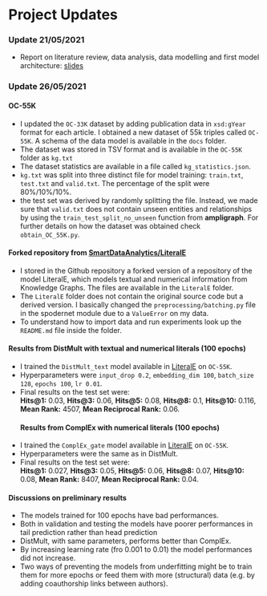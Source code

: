 # Project Updates

### Update 21/05/2021
- Report on literature review, data analysis, data modelling and first model architecture: [slides](https://docs.google.com/presentation/d/12JzKb53fGLuNAyHXao7tzu0kn5Cor8FKPT_bW7_U2Js/edit?usp=sharing)
### Update 26/05/2021
#### OC-55K
- I updated the `OC-33K` dataset by adding publication data in `xsd:gYear` format for each article. I obtained a new dataset of 55k triples called `OC-55K`. A schema of the data model is available in the `docs` folder.
- The dataset was stored in TSV format and is available in the `OC-55K` folder as `kg.txt`
- The dataset statistics are available in a file called `kg_statistics.json`.
- `kg.txt` was split into three distinct file for model training: `train.txt`, `test.txt` and `valid.txt`. The percentage of the split were 80%/10%/10%.
- the test set was derived by randomly splitting the file. Instead, we made sure that `valid.txt` does not contain unseen entities and relationships by using the `train_test_split_no_unseen` function from **ampligraph**. For further details on how the dataset was obtained check `obtain_OC_55K.py`.
#### Forked repository from [SmartDataAnalytics/LiteralE](https://github.com/SmartDataAnalytics/LiteralE)
- I stored in the Github repository a forked version of a repository of the model LiteralE, which models textual and numerical information from Knowledge Graphs. The files are available in the `LiteralE` folder.
- The `LiteralE` folder does not contain the original source code but a derived version. I basically changed the `preprocessing/batching.py` file in the spodernet module due to a `ValueError` on my data. 
- To understand how to import data and run experiments look up the `README.md` file inside the folder.
#### Results from DistMult with textual and numerical literals (100 epochs)
- I trained the `DistMult_text` model available in [LiteralE](https://github.com/SmartDataAnalytics/LiteralE) on `OC-55K`.
- Hyperparameters were `input_drop 0.2`, `embedding_dim 100`, `batch_size 128`, `epochs 100`, `lr 0.01`.
- Final results on the test set were: <br/>
  **Hits@1:** 0.03,
  **Hits@3:** 0.06,
  **Hits@5:** 0.08,
  **Hits@8:** 0.1,
  **Hits@10:** 0.116,
  **Mean Rank:** 4507,
  **Mean Reciprocal Rank:** 0.06. <br/>
  #### Results from ComplEx with numerical literals (100 epochs)
- I trained the `ComplEx_gate` model available in [LiteralE](https://github.com/SmartDataAnalytics/LiteralE) on `OC-55K`.
- Hyperparameters were the same as in DistMult.
- Final results on the test set were: <br/>
**Hits@1:** 0.027,
**Hits@3:** 0.05,
**Hits@5:** 0.06,
**Hits@8:** 0.07,
**Hits@10:** 0.08,
**Mean Rank:** 8407,
**Mean Reciprocal Rank:** 0.04.
#### Discussions on preliminary results
- The models trained for 100 epochs have bad performances.
- Both in validation and testing the models have poorer performances in tail prediction rather than head prediction
- DistMult, with same parameters, performs better than ComplEx.
- By increasing learning rate (fro 0.001 to 0.01) the model performances did not increase.
- Two ways of preventing the models from underfitting might be to train them for more epochs or feed them with more (structural) data (e.g. by adding coauthorship links between authors).
